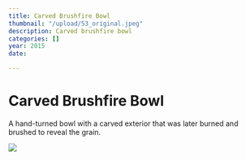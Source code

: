 ```yaml
---
title: Carved Brushfire Bowl
thumbnail: "/upload/53_original.jpeg"
description: Carved brushfire bowl
categories: []
year: 2015
date: 

---
```

# Carved Brushfire Bowl

A hand-turned bowl with a carved exterior that was later burned and brushed to reveal the grain.

![](/upload/53_original.jpeg)